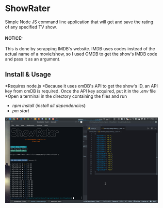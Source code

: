 # ShowRater
Simple Node JS command line application that will get and save the rating of any specified TV show. 

#### NOTICE:
This is done by scrapping IMDB's website. IMDB uses codes instead of the actual name of a movie/show, so I used OMDB to get the show's IMDB code and pass it as an argument.

## Install & Usage
*Requires node.js
*Because it uses omDB's API to get the show's ID, an API key from omDB is required.
Once the API key acquired, put it in the _.env_ file
*Open a terminal in the directory containing the files and run
- *npm install* (_install all dependencies_)
- *pm start* 

![Screenshot](screenshot.png)
